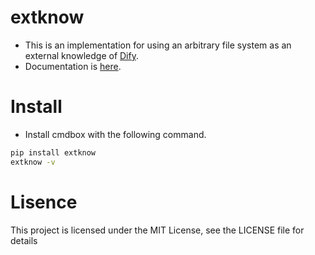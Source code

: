 # extknow

- This is an implementation for using an arbitrary file system as an external knowledge of [Dify](https://dify.ai/).
- Documentation is [here](https://hamacom2004jp.github.io/extknow/).

# Install

- Install cmdbox with the following command.

```bash
pip install extknow
extknow -v
```

# Lisence

This project is licensed under the MIT License, see the LICENSE file for details
